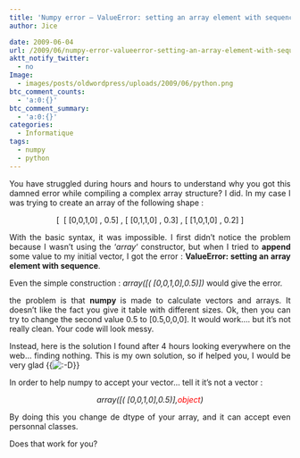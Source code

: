 ```yaml
---
title: 'Numpy error – ValueError: setting an array element with sequence'
author: Jice

date: 2009-06-04
url: /2009/06/numpy-error-valueerror-setting-an-array-element-with-sequence/
aktt_notify_twitter:
  - no
Image:
  - images/posts/oldwordpress/uploads/2009/06/python.png
btc_comment_counts:
  - 'a:0:{}'
btc_comment_summary:
  - 'a:0:{}'
categories:
  - Informatique
tags:
  - numpy
  - python
---
```

<p style="text-align: justify;">
  You have struggled during hours and hours to understand why you got this damned error while compiling a complex array structure? I did. In my case I was trying to create an array of the following shape :
</p>

<p style="text-align: center;">
  [  [ [0,0,1,0] , 0.5] , [ [0,1,1,0] , 0.3] , [ [1,0,1,0] , 0.2] ]
</p>

<p style="text-align: justify;">
  With the basic syntax, it was impossible. I first didn&#8217;t notice the problem because I wasn&#8217;t using the &#8216;<em>array</em>&#8216; constructor, but when I tried to <strong>append </strong>some value to my initial vector, I got the error : <strong>ValueError: setting an array element with sequence</strong>.<!--more-->
</p>

<p style="text-align: left;">
  Even the simple construction : <em>array([( [0,0,1,0],0.5)]) </em>would give the error.
</p>

<p style="text-align: justify;">
  the problem is that <strong>numpy </strong>is made to calculate vectors and arrays. It doesn&#8217;t like the fact you give it table with different sizes. Ok, then you can try to change the second value 0.5 to [0.5,0,0,0]. It would work&#8230;. but it&#8217;s not really clean. Your code will look messy.
</p>

<p style="text-align: justify;">
  <p style="text-align: justify;">
    Instead, here is the solution I found after 4 hours looking everywhere on the web&#8230; finding nothing. This is my own solution, so if helped you, I would be very glad {{<img src="http://localhost/oldblog/wp-includes/images/smilies/icon_biggrin.gif" alt=":-D" class="wp-smiley" >}}
  </p>
  
  <p style="text-align: justify;">
    In order to help numpy to accept your vector&#8230; tell it it&#8217;s not a vector :
  </p>
  
  <p style="text-align: center;">
    <em>array([( [0,0,1,0],0.5)],<span style="color: #ff0000;">object</span>)</em>
  </p>
  
  <p style="text-align: justify;">
    By doing this you change de dtype of your array, and it can accept even personnal classes.
  </p>
  
  <p style="text-align: justify;">
    <p style="text-align: justify;">
      Does that work for you?<em><br /> </em>
    </p>